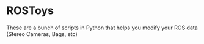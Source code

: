 # ROSToys
These are a bunch of scripts in Python that helps you modify your ROS data (Stereo Cameras, Bags, etc)
